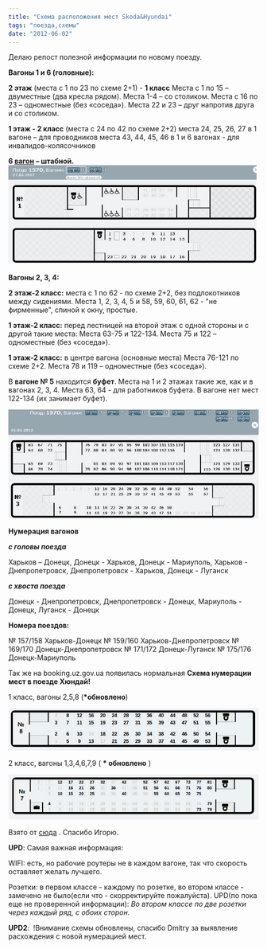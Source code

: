 ```yaml
---
title: "Схема расположения мест Skoda&Hyundai"
tags: "поезда,схемы"
date: "2012-06-02"
---
```


Делаю репост полезной информации по новому поезду.

**Вагоны 1 и 6 (головные):**

**2 этаж** (места с 1 по 23 по схеме 2+1) - **1 класс** Места с 1 по 15 – двуместные (два кресла рядом). Места 1-4 – со столиком. Места с 16 по 23 – одноместные (без «соседа»). Места 22 и 23 – друг напротив друга и со столиком.

**1 этаж - 2 класс** (места с 24 по 42 по схеме 2+2) места 24, 25, 26, 27 в 1 вагоне – для проводников места 43, 44, 45, 46 в 1 и 6 вагонах - для инвалидов-колясочников

**6 [вагон](https://scbist.com/wiki/7710-vagon.html) – штабной.** ![](images/161_9538.jpg)

**Вагоны 2, 3, 4:**

**2 этаж-2 класс:** места с 1 по 62 - по схеме 2+2, без подлокотников между сидениями. Места 1, 2, 3, 4, 5 и 58, 59, 60, 61, 62 - "не фирменные", спиной к окну, простые.

**1 этаж-2 класс:** перед лестницей на второй этаж с одной стороны и с другой такие места: Места 63-75 и 122-134. Места 75 и 122 – одноместные (без «соседа»).

**1 этаж-2 класс:** в центре вагона (основные места) Места 76-121 по схеме 2+2. Места 78 и 119 – одноместные (без «соседа»).

В **вагоне № 5** находится **буфет**. Места на 1 и 2 этажах такие же, как и в вагонах 2, 3, 4. Места 63, 64 - для работников буфета. В вагоне нет мест 122-134 (их занимает буфет).

![](images/2345212_7669.jpg)

**Нумерация вагонов**

**_с головы поезда_**

Харьков – Донецк, Донецк - Харьков, Донецк - Мариуполь, Харьков - Днепропетровск, Днепропетровск - Харьков, Донецк - Луганск

**_с хвоста поезда_**

Донецк - Днепропетровск, Днепропетровск - Донецк, Мариуполь - Донецк, Луганск - Донецк

**Номера поездов:**

№ 157/158 Харьков-Донецк № 159/160 Харьков-Днепропетровск № 169/170 Донецк-Днепропетровск № 171/172 Донецк-Луганск № 175/176 Донецк-Мариуполь

Так же на booking.uz.gov.ua появилась нормальная **Схема нумерации мест в поезде Хюндай!**

1 класс, вагоны 2,5,8 (**\*обновлено**)

![](images/shema_vagona_hyundai_1.png "shema_vagona_hyundai_1")

2 класс, вагоны 1,3,4,6,7,9 ( **\* обновлено** )

![](images/shema_vagona_hyundai_2.png "shema_vagona_hyundai_2")

Взято от [сюда](https://scbist.com/vysokoskorostnoe-dvizhenie/16540-shema-numeracii-vagonov-poezdov-shkoda.html#post98962 "схема поездов") . Спасибо Игорю.

**UPD**: Самая важная информация:

WIFI: есть, но рабочие роутеры не в каждом вагоне, так что скорость оставляет желать лучшего.

Розетки: в первом классе - каждому по розетке, во втором классе - замечено не было(если что - скорректируйте пожалуйста). UPD(по пока еще не проверенной информации): _Во втором классе по две розетки через каждый ряд, с обоих сторон._

**UPD2**:  !Внимание схемы обновлены, спасибо Dmitry за выявление расхождения с новой нумерацией мест.
